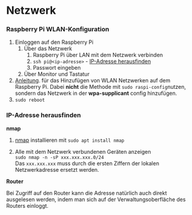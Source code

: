 # Netzwerk #

### Raspberry Pi WLAN-Konfiguration ###

1. Einloggen auf den Raspberry Pi
   1. Über das Netzwerk
      1. Raspberry Pi über LAN mit dem Netzwerk verbinden
      1. `ssh pi@<ip-adresse>` - [IP-Adresse herausfinden](#ip-addresse-herausfinden)
      1. Passwort eingeben
   1. Über Monitor und Tastatur
1. [Anleitung](https://www.raspberrypi.org/documentation/configuration/wireless/wireless-cli.md). für das 
Hinzufügen von WLAN Netzwerken auf dem Raspberry Pi. Dabei **nicht** die Methode mit `sudo raspi-config`nutzen, 
sondern das Netzwerk in der **wpa-supplicant** config hinzufügen.
1. `sudo reboot`

### IP-Adresse herausfinden ###

**nmap**

1. [nmap](https://nmap.org/ "nmap.org") installieren mit
`sudo apt install nmap`

2. Alle mit dem Netzwerk verbundenen Geräten anzeigen </br>
`sudo nmap -n -sP xxx.xxx.xxx.0/24`</br>
Das `xxx.xxx.xxx` muss durch die ersten Ziffern der lokalen Netzwerkadresse ersetzt werden.

**Router**

Bei Zugriff auf den Router kann die Adresse natürlich auch direkt ausgelesen werden, indem man sich auf der Verwaltungsoberfläche des Routers einloggt.
